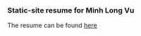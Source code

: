 ### Static-site resume for Minh Long Vu

The resume can be found [here](https://louismacvux.github.io/)

